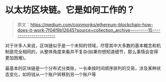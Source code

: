 # 以太坊区块链。它是如何工作的？

> 原文：<https://medium.com/coinmonks/ethereum-blockchain-how-does-it-work-7f04f9b12645?source=collection_archive---------15----------------------->

对于许多人来说，区块链似乎是一个未知的领域，尽管其中大多数的基本概念和机制是完全相同的，从整体角度来看并不复杂(如果你想知道细节，那么事情会变得更加困难)。

最基本的区块链是一个分布式分类账，一长串按时间顺序排列的交易，涉及某种状态变化，如将钱从一个账户转移到另一个账户等